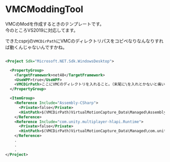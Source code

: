 # VMCModdingTool
VMCのModを作成するときのテンプレートです。  
今のところVS2019に対応してます。

できたcsprjの`VMCDirPath`にVMCのディレクトリパスをコピペなりなんなりすれば動くんじゃないんですかね。



``` xml

<Project Sdk="Microsoft.NET.Sdk.WindowsDesktop">

  <PropertyGroup>
    <TargetFramework>net48</TargetFramework>
    <UseWPF>true</UseWPF>
    <VMCDirPath>ここにVMCのディレクトリを入れること。（末尾に\を入れとかないと痛い目を見るので絶対入れましょう。）</VMCDirPath>
  </PropertyGroup>

  <ItemGroup>
    <Reference Include="Assembly-CSharp">
      <Private>false</Private>
      <HintPath>$(VMCDirPath)VirtualMotionCapture_Data\Managed\Assembly-CSharp.dll</HintPath>
    </Reference>
    <Reference Include="com.unity.multiplayer-hlapi.Runtime">
      <Private>false</Private>
      <HintPath>$(VMCDirPath)VirtualMotionCapture_Data\Managed\com.unity.multiplayer-hlapi.Runtime.dll</HintPath>
    </Reference>
    .
    .
    .
</Project>
```
